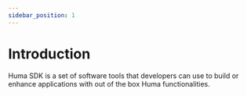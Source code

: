 ```yaml
---
sidebar_position: 1
---
```


# Introduction
Huma SDK is a set of software tools that developers can use to build or enhance applications with out of the box Huma functionalities.